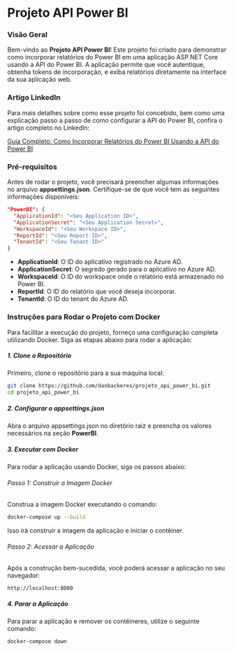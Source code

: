 # Projeto API Power BI

### Visão Geral

Bem-vindo ao **Projeto API Power BI**! Este projeto foi criado para demonstrar como incorporar relatórios do Power BI em uma aplicação ASP.NET Core usando a API do Power BI. A aplicação permite que você autentique, obtenha tokens de incorporação, e exiba relatórios diretamente na interface da sua aplicação web.

### Artigo LinkedIn

Para mais detalhes sobre como esse projeto foi concebido, bem como uma explicação passo a passo de como configurar a API do Power BI, confira o artigo completo no LinkedIn:

[Guia Completo: Como Incorporar Relatórios do Power BI Usando a API do Power BI](https://www.linkedin.com/pulse/guia-completo-como-incorporar-relat%25C3%25B3rios-do-power-bi-daniel-f1jje)

### Pré-requisitos

Antes de rodar o projeto, você precisará preencher algumas informações no arquivo **appsettings.json**. Certifique-se de que você tem as seguintes informações disponíveis:

~~~json
"PowerBI": {
  "ApplicationId": "<Seu Application ID>",
  "ApplicationSecret": "<Seu Application Secret>",
  "WorkspaceId": "<Seu Workspace ID>",
  "ReportId": "<Seu Report ID>",
  "TenantId": "<Seu Tenant ID>"
}
~~~~
* **ApplicationId**: O ID do aplicativo registrado no Azure AD.
* **ApplicationSecret**: O segredo gerado para o aplicativo no Azure AD.
* **WorkspaceId**: O ID do workspace onde o relatório está armazenado no Power BI.
* **ReportId**: O ID do relatório que você deseja incorporar.
* **TenantId**: O ID do tenant do Azure AD.

### Instruções para Rodar o Projeto com Docker

Para facilitar a execução do projeto, forneço uma configuração completa utilizando Docker. Siga as etapas abaixo para rodar a aplicação:

##### 1. Clone o Repositório

Primeiro, clone o repositório para a sua máquina local:

~~~bash
git clone https://github.com/danbackeres/projeto_api_power_bi.git
cd projeto_api_power_bi
~~~

##### 2. Configurar o appsettings.json

Abra o arquivo appsettings.json no diretório raiz e preencha os valores necessários na seção **PowerBI**.

##### 3. Executar com Docker
Para rodar a aplicação usando Docker, siga os passos abaixo:
###### Passo 1: Construir a Imagem Docker
Construa a imagem Docker executando o comando:
~~~bash
docker-compose up --build
~~~
Isso irá construir a imagem da aplicação e iniciar o contêiner.

###### Passo 2: Acessar a Aplicação
Após a construção bem-sucedida, você poderá acessar a aplicação no seu navegador:
~~~
http://localhost:8080
~~~

##### 4. Parar a Aplicação
Para parar a aplicação e remover os contêineres, utilize o seguinte comando:
~~~bash
docker-compose down
~~~ 
